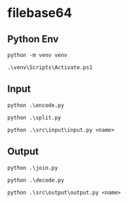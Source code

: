 # filebase64

## Python Env

`python -m venv venv`

`.\venv\Scripts\Activate.ps1`

## Input

`python .\encode.py`

`python .\split.py`

`python .\src\input\input.py <name>`

## Output

`python .\join.py` 

`python .\decode.py` 

`python .\src\output\output.py <name>`
